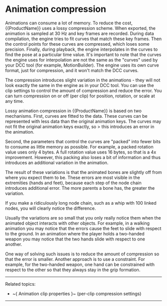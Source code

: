 # Animation compression

Animations can consume a lot of memory. To reduce the cost, {{ProductName}} uses a lossy compression scheme. When exported, the animation is sampled at 30 Hz and key frames are recorded. During data compilation, the engine tries to fit curves that match these key frames. Then the control points for these curves are compressed, which loses some precision. Finally, during playback, the engine interpolates in the curves to find the pose at a particular time value.
It's important to note that the curves the engine uses for interpolation are not the same as the "curves" used by your DCC tool (for example, MotionBuilder). The engine uses its own curve format, just for compression, and it won't match the DCC curves.

The compression introduces slight variation in the animations - they will not look exactly the same in the engine as in your DCC tool. You can use the clip settings to control the amount of compression and reduce the error. You can turn compression on or off (per clip) for position, rotation, or scale at any time.

Lossy animation compression in {{ProductName}} is based on two mechanisms. First, curves are fitted to the data. These curves can be represented with less data than the original animation keys. The curves may not fit the original animation keys exactly, so > this introduces an error in the animation.

Second, the parameters that control the curves are "packed" into fewer bits to consume as little memory as possible. For example, a packed rotation value uses only 4 bytes. A full rotation value uses 16 bytes, so that is a 4x improvement. However, this packing also loses a bit of information and thus introduces an additional variation in the animation.

The result of these variations is that the animated bones are slightly off from where you  expect them to be. These errors are most visible in the extremities (hands and feet), because each step of the node chain introduces additional error. The more parents a bone has, the greater the variation.

If you make a ridiculously long node chain, such as a whip with 100 linked nodes, you will clearly notice the difference.

Usually the variations are so small that you only really notice them when the animated object interacts with other objects. For example, in a walking animation you may notice that the errors cause the feet to slide with respect to the ground. In an animation where the player holds a two-handed weapon you may notice that the two hands slide with respect to one another.

One way of solving such issues is to reduce the amount of compression so that the error is smaller. Another approach is to use a constraint. For example, for the two-handed weapon, one hand can be constrained with respect to the other so that they always stay in the grip formation.

---
Related topics:
- ~{ Animation clip properties }~ (per-clip compression settings)
---
